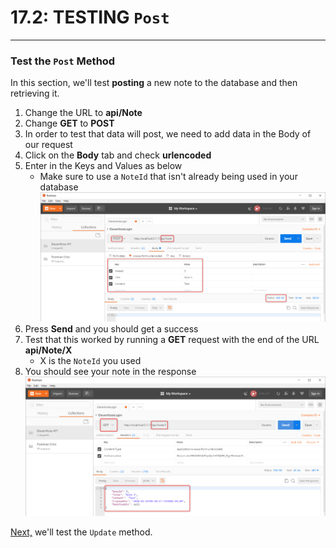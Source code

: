 # 17.2: TESTING `Post`
---
### Test the `Post` Method
In this section, we'll test **posting** a new note to the database and then retrieving it.

1. Change the URL to **api/Note**
2. Change **GET** to **POST**
3. In order to test that data will post, we need to add data in the Body of our request
4. Click on the **Body** tab and check **urlencoded**
5. Enter in the Keys and Values as below
   * Make sure to use a `NoteId` that isn't already being used in your database
![Post](../assets/17.2-A.png)
6. Press **Send** and you should get a success
7. Test that this worked by running a **GET** request with the end of the URL **api/Note/X**
   * X is the `NoteId` you used
8. You should see your note in the response 
![PostGetTest](../assets/17.2-B.png)

[Next,](17.3-UpdateTest.md) we'll test the `Update` method.